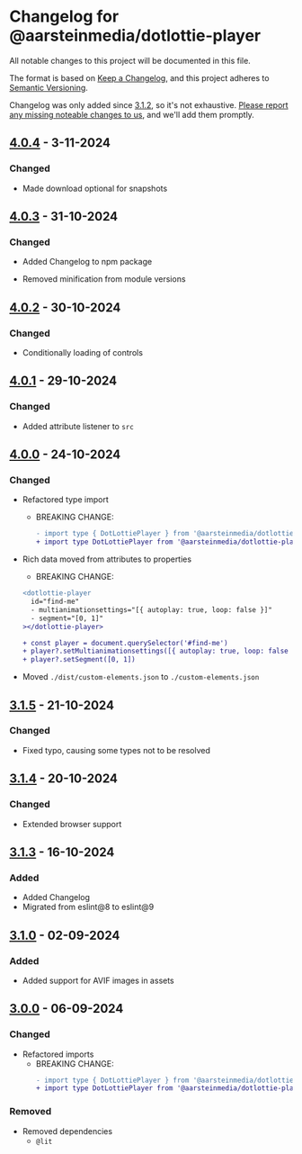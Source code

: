 # Changelog for @aarsteinmedia/dotlottie-player

All notable changes to this project will be documented in this file.

The format is based on [Keep a Changelog](https://keepachangelog.com/en/1.1.0/),
and this project adheres to [Semantic Versioning](https://semver.org/spec/v2.0.0.html).

Changelog was only added since [3.1.2], so it's not exhaustive. [Please report any missing noteable changes to us](https://github.com/aarsteinmedia/dotlottie-player/issues), and we'll add them promptly.

## [4.0.4] - 3-11-2024

### Changed

- Made download optional for snapshots

## [4.0.3] - 31-10-2024

### Changed

- Added Changelog to npm package

- Removed minification from module versions

## [4.0.2] - 30-10-2024

### Changed

- Conditionally loading of controls

## [4.0.1] - 29-10-2024

### Changed

- Added attribute listener to `src`

## [4.0.0] - 24-10-2024

### Changed

- Refactored type import
  - BREAKING CHANGE:
    ```diff
    - import type { DotLottiePlayer } from '@aarsteinmedia/dotlottie-player'
    + import type DotLottiePlayer from '@aarsteinmedia/dotlottie-player'
    ```
- Rich data moved from attributes to properties
  - BREAKING CHANGE:
  ```diff
  <dotlottie-player
    id="find-me"
    - multianimationsettings="[{ autoplay: true, loop: false }]"
    - segment="[0, 1]"
  ></dotlottie-player>

  + const player = document.querySelector('#find-me')
  + player?.setMultianimationsettings([{ autoplay: true, loop: false }])
  + player?.setSegment([0, 1])
  ```

- Moved `./dist/custom-elements.json` to `./custom-elements.json`

## [3.1.5] - 21-10-2024

### Changed

- Fixed typo, causing some types not to be resolved

## [3.1.4] - 20-10-2024

### Changed

- Extended browser support

## [3.1.3] - 16-10-2024

### Added

- Added Changelog
- Migrated from eslint@8 to eslint@9


## [3.1.0] - 02-09-2024

### Added

- Added support for AVIF images in assets

## [3.0.0] - 06-09-2024

### Changed

- Refactored imports
  - BREAKING CHANGE:
    ```diff
    - import type { DotLottiePlayer } from '@aarsteinmedia/dotlottie-player'
    + import type DotLottiePlayer from '@aarsteinmedia/dotlottie-player'
    ```

### Removed

- Removed dependencies
  - `@lit`

[4.0.4]: https://www.npmjs.com/package/@aarsteinmedia/dotlottie-player-light/v/4.0.4
[4.0.3]: https://www.npmjs.com/package/@aarsteinmedia/dotlottie-player-light/v/4.0.3
[4.0.2]: https://www.npmjs.com/package/@aarsteinmedia/dotlottie-player-light/v/4.0.2
[4.0.1]: https://www.npmjs.com/package/@aarsteinmedia/dotlottie-player-light/v/4.0.1
[4.0.0]: https://www.npmjs.com/package/@aarsteinmedia/dotlottie-player-light/v/4.0.0
[3.1.5]: https://www.npmjs.com/package/@aarsteinmedia/dotlottie-player-light/v/3.1.5
[3.1.4]: https://www.npmjs.com/package/@aarsteinmedia/dotlottie-player-light/v/3.1.4
[3.1.3]: https://www.npmjs.com/package/@aarsteinmedia/dotlottie-player-light/v/3.1.3
[3.1.2]: https://www.npmjs.com/package/@aarsteinmedia/dotlottie-player-light/v/3.1.2
[3.1.0]: https://www.npmjs.com/package/@aarsteinmedia/dotlottie-player-light/v/3.1.0
[3.0.0]: https://www.npmjs.com/package/@aarsteinmedia/dotlottie-player-light/v/3.0.0